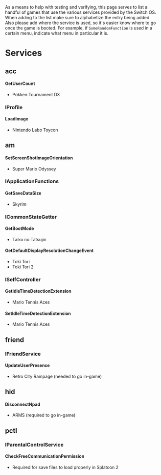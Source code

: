 As a means to help with testing and verifying, this page serves to list a handful of games that use the various services provided by the Switch OS. When adding to the list make sure to alphabetize the entry being added. Also please add where the service is used, so it's easier know where to go once the game is booted. For example, if `SomeRandomFunction` is used in a certain menu, indicate what menu in particular it is.

# Services

## acc

#### GetUserCount

- Pokken Tournament DX

### IProfile

#### LoadImage

 - Nintendo Labo Toycon

## am

#### SetScreenShotImageOrientation

- Super Mario Odyssey

### IApplicationFunctions

#### GetSaveDataSize 

- Skyrim

### ICommonStateGetter

#### GetBootMode

- Taiko no Tatsujin

#### GetDefaultDisplayResolutionChangeEvent 

- Toki Tori
- Toki Tori 2

### ISelfController

#### GetIdleTimeDetectionExtension

- Mario Tennis Aces

#### SetIdleTimeDetectionExtension 

- Mario Tennis Aces

## friend

### IFriendService

#### UpdateUserPresence

- Retro City Rampage (needed to go in-game)

## hid

#### DisconnectNpad

- ARMS (required to go in-game)

## pctl

### IParentalControlService

#### CheckFreeCommunicationPermission

- Required for save files to load properly in Splatoon 2